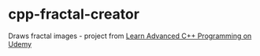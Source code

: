 # cpp-fractal-creator
Draws fractal images - project from [Learn Advanced C++ Programming on Udemy](https://www.udemy.com/course/learn-advanced-c-programming/)
